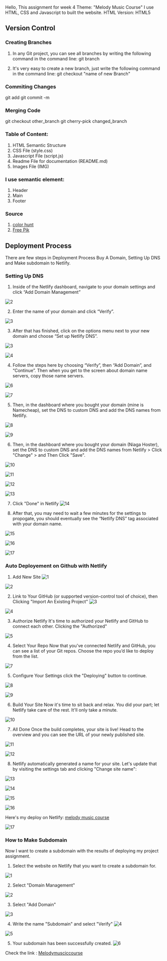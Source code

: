 Hello, This assignment for week 4
Theme: "Melody Music Course"
I use HTML, CSS and Javascript to built the website.
HTML Version: HTML5

## Version Control
### Creating Branches
1. In any Git project, you can see all branches by writing the following command in the command line:
git branch

2. It's very easy to create a new branch, just write the following command in the command line:
git checkout "name of new Branch"

### Commiting Changes
git add <files>
git commit -m <message>

### Merging Code
git checkout other_branch
git cherry-pick changed_branch

### Table of Content:
1. HTML Semantic Structure
2. CSS File (style.css)
3. Javascript File (script.js)
4. Readme File for documentation (README.md)
5. Images File (IMG)

### I use semantic element:
1. Header
2. Main
3. Footer

### Source
1. [color hunt](https://colorhunt.co/)
2. [Free Pik](https://www.freepik.com)

## Deployment Process
There are few steps in Deployment Process Buy A Domain, Setting Up DNS and Make subdomain to Netlify.

### Setting Up DNS
1. Inside of the Netlify dashboard, navigate to your domain settings and click “Add Domain Management”


![2](/Assets/image-54.png)

2. Enter the name of your domain and click “Verify”.

![3](/Assets/image-70.png)

3. After that has finished, click on the options menu next to your new domain and choose “Set up Netlify DNS”.

![3](/Assets/image-55.png)

![4](/Assets/image-56.png)

4. Follow the steps here by choosing “Verify”, then “Add Domain”, and “Continue”. Then when you get to the screen about domain name servers, copy those name servers.

![6](/Assets/image-58.png)

![7](/Assets/image-59.png)

5. Then, in the dashboard where you bought your domain (mine is Namecheap), set the DNS to custom DNS and add the DNS names from Netlify.

![8](/Assets/image-63.png)

![9](/Assets/image-64.png)

6. Then, in the dashboard where you bought your domain (Niaga Hoster), set the DNS to custom DNS and add the DNS names from Netlify > Click "Change" > and Then Click "Save".

![10](/Assets/image-61.png)

![11](/Assets/image-65.png)

![12](/Assets/image-66.png)

![13](/Assets/image-67.png)

 7. Click "Done" in Netlify
![14](/Assets/image-68.png)

8. After that, you may need to wait a few minutes for the settings to propogate, you should eventually see the “Netlify DNS” tag associated with your domain name.

![15](/Assets/image-71.png)

![16](/Assets/image-72.png)

![17](/Assets/image-73.png)

### Auto Deployement on Github with Netlify
1. Add New Site
![1](/Assets/image.png)

![2](image-1.png)

2. Link to Your GitHub (or supported version-control tool of choice), then Clicking "Import An Existing Project"
![3](image-2.png)

![4](image-3.png)

3. Authorize Netlify It's time to authorized your Netlify and GitHub to connect each other. Clicking the "Authorized"

![5](image-4.png)

4. Select Your Repo Now that you've connected Netlify and GitHub, you can see a list of your Git repos. Choose the repo you’d like to deploy from the list.

![7](image-5.png)

5. Configure Your Settings click the "Deploying" button to continue.

![8](image-6.png)

![9](image-7.png)

6. Build Your Site Now it's time to sit back and relax. You did your part; let Netlify take care of the rest. It'll only take a minute.

![10](image-8.png)

7. All Done Once the build completes, your site is live! Head to the overview and you can see the URL of your newly published site.

![11](image-9.png)

![12](image-10.png)

8. Netlify automatically generated a name for your site. Let's update that by visiting the settings tab and clicking "Change site name":

![13](image-11.png)

![14](image-12.png)

![15](image-13.png)

![16](image-14.png)

Here's my deploy on Netlify:
[melody music course](melodymusiccourse.netlify.app)

![17](image-16.png)

### How to Make Subdomain
Now I want to create a subdomain with the results of deploying my project assignment.
1. Select the website on Netlify that you want to create a subdomain for.

![1](image-15.png)

2. Select "Domain Management"

![2](image-17.png)

3. Select "Add Domain"

![3](image-18.png)

4. Write the name "Subdomain" and select "Verify"
![4](image-20.png)

![5](image-19.png)

5. Your subdomain has been successfully created.
![6](image-21.png)

Check the link : [Melodymusciccourse](http://melodymusiccourse.noviairawati.site/)